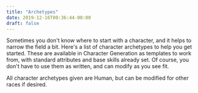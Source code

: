 ```yaml
---
title: "Archetypes"
date: 2019-12-16T00:36:44-08:00
draft: false
---
```


Sometimes you don't know where to start with a character, and it helps to narrow the field a bit. Here's a list of character archetypes to help you get started. These are available in Character Generation as templates to work from, with standard attributes and base skills already set. Of course, you don't have to use them as written, and can modify as you see fit.

All character archetypes given are Human, but can be modified for other races if desired.